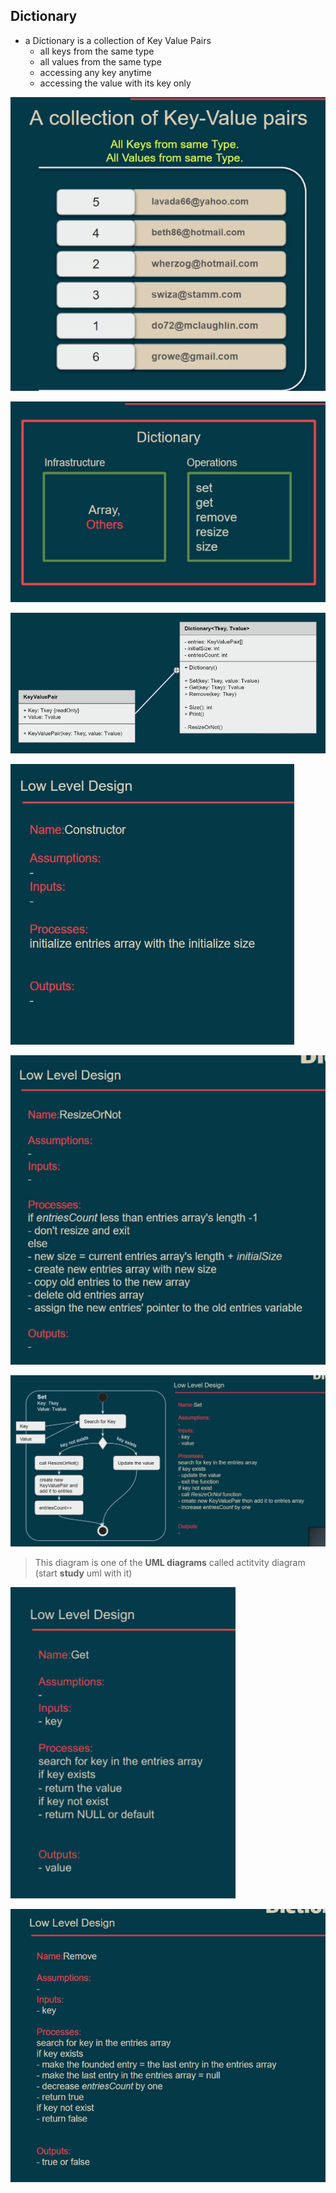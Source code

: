## Dictionary

- a Dictionary is a collection of Key Value Pairs
  - all keys from the same type
  - all values from the same type
  - accessing any key anytime
  - accessing the value with its key only

![dict](dict.png)

![dict operations](dict-operations.png)

![class diagram](class-diagram.png)

![constructor](constructor.png)

![ResizeOrNot](ResizeOrNot.png)

![set](set.png)

> This diagram is one of the **UML diagrams** called actitvity diagram (start **study** uml with it)

![get](get.png)

![remove](remove.png)
